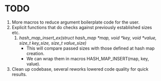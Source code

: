 # TODO

1. More macros to reduce argument boilerplate code for the user.
2. Explicit functions that do checks against previously established sizes etc.
	1. *hash_map_insert_ex(struct hash_map \*map, void \*key, void \*value, size_t key_size, size_t value_size)*
		- This will compare passed sizes with those defined at hash map creation.
		- We can wrap them in macros HASH_MAP_INSERT(map, key, value).
3. Clean up codebase, several reworks lowered code quality for quick results.
